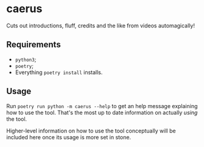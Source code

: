 # caerus

Cuts out introductions, fluff, credits and the like from videos automagically!

## Requirements

- `python3`;
- `poetry`;
- Everything `poetry install` installs.

## Usage

Run `poetry run python -m caerus --help` to get an help message explaining how to use the tool. That's the most up to date information on actually _using_ the tool.

Higher-level information on how to use the tool conceptually will be included here once its usage is more set in stone.
